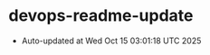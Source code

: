 # devops-readme-update
<!--START_SECTION:activity-->
- Auto-updated at Wed Oct 15 03:01:18 UTC 2025
<!--END_SECTION:activity-->
